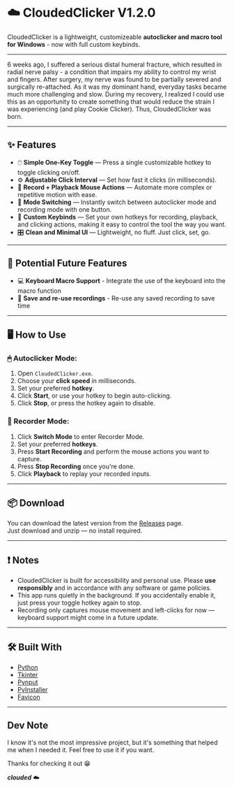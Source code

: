 # ☁️ CloudedClicker V1.2.0

CloudedClicker is a lightweight, customizeable **autoclicker and macro tool for Windows** - now with full custom keybinds.

---

6 weeks ago, I suffered a serious distal humeral fracture, which resulted in radial nerve palsy - a condition that impairs my ability to control my wrist and fingers. After surgery, my nerve was found to be partially severed and surgically re-attached. As it was my dominant hand, everyday tasks became much more challenging and slow. During my recovery, I realized I could use this as an opportunity to create something that would reduce the strain I was experiencing (and play Cookie Clicker). Thus, CloudedClicker was born.

---

## ✨ Features

- 🖱️ **Simple One-Key Toggle** — Press a single customizable hotkey to toggle clicking on/off.
- ⚙️ **Adjustable Click Interval** — Set how fast it clicks (in milliseconds).
- 🎥 **Record + Playback Mouse Actions** — Automate more complex or repetitive motion with ease.
- 🔁 **Mode Switching** — Instantly switch between autoclicker mode and recording mode with one button.
- 🔑 **Custom Keybinds** — Set your own hotkeys for recording, playback, and clicking actions, making it easy to control the tool the way you want.
- 🎛️ **Clean and Minimal UI** — Lightweight, no fluff. Just click, set, go.

---

## 📅 Potential Future Features

- 💻 **Keyboard Macro Support** - Integrate the use of the keyboard into the macro function
- 💾 **Save and re-use recordings** - Re-use any saved recording to save time

---

## 🖥️ How to Use

### 🖱 Autoclicker Mode:

1. Open `CloudedClicker.exe`.
2. Choose your **click speed** in milliseconds.
3. Set your preferred **hotkey**.
4. Click **Start**, or use your hotkey to begin auto-clicking.
5. Click **Stop**, or press the hotkey again to disable.

### 🎥 Recorder Mode:

1. Click **Switch Mode** to enter Recorder Mode.
2. Set your preferred **hotkeys**.
3. Press **Start Recording** and perform the mouse actions you want to capture.
4. Press **Stop Recording** once you're done.
5. Click **Playback** to replay your recorded inputs.

---

## 📦 Download

You can download the latest version from the [Releases](https://github.com/cloud-ed/cloudedclicker/releases) page.  
Just download and unzip — no install required.

---

## ❗ Notes

- CloudedClicker is built for accessibility and personal use. Please **use responsibly** and in accordance with any software or game policies.
- This app runs quietly in the background. If you accidentally enable it, just press your toggle hotkey again to stop.
- Recording only captures mouse movement and left-clicks for now — keyboard support might come in a future update.

---

## 🛠️ Built With

- [Python](https://www.python.org/)
- [Tkinter](https://docs.python.org/3/library/tkinter.html)
- [Pynput](https://pynput.readthedocs.io/)
- [PyInstaller](https://pyinstaller.org/en/stable/)
- [Favicon](https://favicon.io/)

---

## Dev Note

I know it's not the most impressive project, but it's something that helped me when I needed it. Feel free to use it if you want.

Thanks for checking it out 😁

**_clouded_** ☁️
